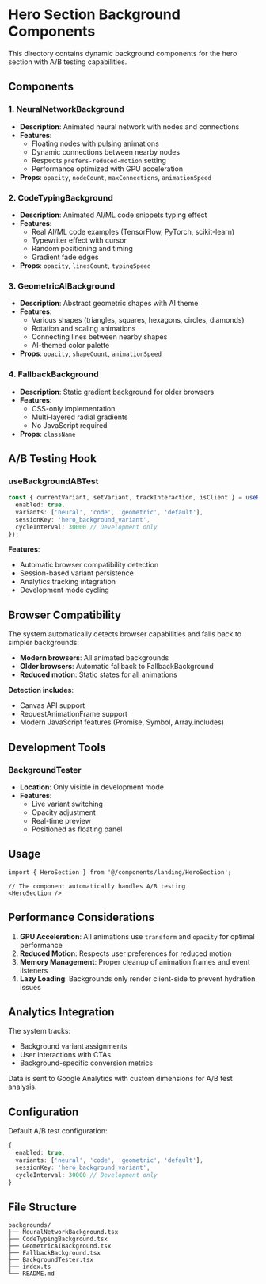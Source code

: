 # Hero Section Background Components

This directory contains dynamic background components for the hero section with A/B testing capabilities.

## Components

### 1. NeuralNetworkBackground
- **Description**: Animated neural network with nodes and connections
- **Features**: 
  - Floating nodes with pulsing animations
  - Dynamic connections between nearby nodes
  - Respects `prefers-reduced-motion` setting
  - Performance optimized with GPU acceleration
- **Props**: `opacity`, `nodeCount`, `maxConnections`, `animationSpeed`

### 2. CodeTypingBackground
- **Description**: Animated AI/ML code snippets typing effect
- **Features**: 
  - Real AI/ML code examples (TensorFlow, PyTorch, scikit-learn)
  - Typewriter effect with cursor
  - Random positioning and timing
  - Gradient fade edges
- **Props**: `opacity`, `linesCount`, `typingSpeed`

### 3. GeometricAIBackground
- **Description**: Abstract geometric shapes with AI theme
- **Features**: 
  - Various shapes (triangles, squares, hexagons, circles, diamonds)
  - Rotation and scaling animations
  - Connecting lines between nearby shapes
  - AI-themed color palette
- **Props**: `opacity`, `shapeCount`, `animationSpeed`

### 4. FallbackBackground
- **Description**: Static gradient background for older browsers
- **Features**: 
  - CSS-only implementation
  - Multi-layered radial gradients
  - No JavaScript required
- **Props**: `className`

## A/B Testing Hook

### useBackgroundABTest
```typescript
const { currentVariant, setVariant, trackInteraction, isClient } = useBackgroundABTest({
  enabled: true,
  variants: ['neural', 'code', 'geometric', 'default'],
  sessionKey: 'hero_background_variant',
  cycleInterval: 30000 // Development only
});
```

**Features**:
- Automatic browser compatibility detection
- Session-based variant persistence
- Analytics tracking integration
- Development mode cycling

## Browser Compatibility

The system automatically detects browser capabilities and falls back to simpler backgrounds:

- **Modern browsers**: All animated backgrounds
- **Older browsers**: Automatic fallback to FallbackBackground
- **Reduced motion**: Static states for all animations

**Detection includes**:
- Canvas API support
- RequestAnimationFrame support
- Modern JavaScript features (Promise, Symbol, Array.includes)

## Development Tools

### BackgroundTester
- **Location**: Only visible in development mode
- **Features**:
  - Live variant switching
  - Opacity adjustment
  - Real-time preview
  - Positioned as floating panel

## Usage

```tsx
import { HeroSection } from '@/components/landing/HeroSection';

// The component automatically handles A/B testing
<HeroSection />
```

## Performance Considerations

1. **GPU Acceleration**: All animations use `transform` and `opacity` for optimal performance
2. **Reduced Motion**: Respects user preferences for reduced motion
3. **Memory Management**: Proper cleanup of animation frames and event listeners
4. **Lazy Loading**: Backgrounds only render client-side to prevent hydration issues

## Analytics Integration

The system tracks:
- Background variant assignments
- User interactions with CTAs
- Background-specific conversion metrics

Data is sent to Google Analytics with custom dimensions for A/B test analysis.

## Configuration

Default A/B test configuration:
```typescript
{
  enabled: true,
  variants: ['neural', 'code', 'geometric', 'default'],
  sessionKey: 'hero_background_variant',
  cycleInterval: 30000 // Development only
}
```

## File Structure

```
backgrounds/
├── NeuralNetworkBackground.tsx
├── CodeTypingBackground.tsx
├── GeometricAIBackground.tsx
├── FallbackBackground.tsx
├── BackgroundTester.tsx
├── index.ts
└── README.md
```